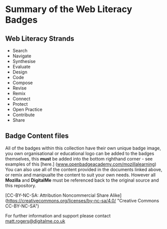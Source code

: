 # Summary of the Web Literacy Badges

## Web Literacy Strands
* Search
* Navigate
* Synthesise
* Evaluate
* Design
* Code
* Compose
* Revise
* Remix
* Connect
* Protect
* Open Practice
* Contribute
* Share

## Badge Content files

All of the badges within this collection have their own unique badge image, you own organisational or educational logo can be added to the badges themselves, this **must** be added into the bottom righthand corner - see examples of this [here.] (www.openbadgeacademy.com/mozillalearning) 
You can also use all of the content provided in the documents linked above, or remix and manipualte the content to suit your own needs. However all **Mozilla** and **DigitalMe** must be referenced back to the original source and this repository.

[CC-BY-NC-SA: Attribution Noncommercial Share Alike] (https://creativecommons.org/licenses/by-nc-sa/4.0/ "Creative Commons CC-BY-NC-SA")

For further information and support please contact matt.rogers@digitalme.co.uk
